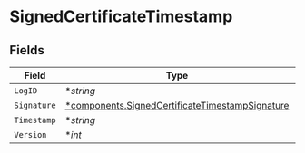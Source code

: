 # SignedCertificateTimestamp


## Fields

| Field                                                                                                             | Type                                                                                                              | Required                                                                                                          | Description                                                                                                       |
| ----------------------------------------------------------------------------------------------------------------- | ----------------------------------------------------------------------------------------------------------------- | ----------------------------------------------------------------------------------------------------------------- | ----------------------------------------------------------------------------------------------------------------- |
| `LogID`                                                                                                           | **string*                                                                                                         | :heavy_minus_sign:                                                                                                | N/A                                                                                                               |
| `Signature`                                                                                                       | [*components.SignedCertificateTimestampSignature](../../models/components/signedcertificatetimestampsignature.md) | :heavy_minus_sign:                                                                                                | N/A                                                                                                               |
| `Timestamp`                                                                                                       | **string*                                                                                                         | :heavy_minus_sign:                                                                                                | N/A                                                                                                               |
| `Version`                                                                                                         | **int*                                                                                                            | :heavy_minus_sign:                                                                                                | N/A                                                                                                               |
